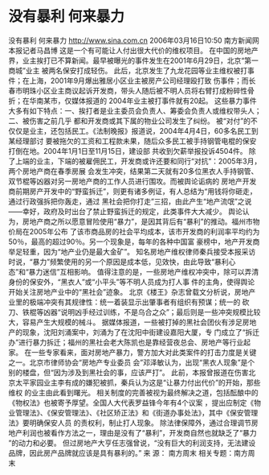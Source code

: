 # 没有暴利 何来暴力

没有暴利 何来暴力
http://www.sina.com.cn 2006年03月16日10:50 南方新闻网
本报记者马昌博
这是一个有可能让人付出很大代价的维权项目。
在中国的房地产界，业主挨打已不算新闻。最早被曝光的事件发生在2001年6月29日，北京“第一商城”业主 被两名保安打成轻伤。
此后，北京发生了九龙花园等业主维权被打事件；在上海，2001年9月爆出雅居小区业主被房产公司经理殴打致 伤事件；而长春市明珠小区业主商议起诉开发商，带头人随后被不明人员将右臂打成粉碎性骨折；在华南某市，仅媒体报道的 2004年业主被打事件就有20起。
这些暴力事件大多有如下特点：一、挨打者是业主委员会负责人、筹委会负责人或维权带头人；二、被伤害之前几乎 都和开发商或其下属的物业公司发生了纠纷。
被“对付”的不仅仅是业主，还包括民工。《法制晚报》报道说，2004年4月4日，60多名民工到某经理部讨 要被拖欠的工资和工程款未果，随后众多民工被手持钢管电棍的保安打倒在地。2004年1月1日至11月15日，建设部 共收到欠薪举报投诉4504件。
除了上端的业主，下端的被雇佣民工，开发商或许还要和同行“对抗”：2005年3月，两个房地产商在春季房展 会发生冲突，结果第二天就有20多位黑衣人手持钢管、双节棍等凶器对另一房地产商的工作人员进行围攻。而被舆论诟病的 房地产开发商前期房产开发中的“野蛮拆迁”，则更有诸多例证，有人总结为“用钱将你砸走，通过行政强拆把你轰走，通过 黑社会把你打走”三招，由此产生“地产流氓”之说——幸好，政府及时出台了禁止野蛮拆迁的规定，此类事件大大减少。
舆论认为，房地产商之所以愿意冒险使用“暴力”，是因其背后有“暴利”的推动。福州市物价局在2005年公布 了该市商品房的社会平均成本，该市开发商的利润率平均约为50％，最高的超过90％。另一个现象是，每年的各种中国富 豪榜中，地产开发商举足轻重，因为“地产业仍是最大金矿”。
知名房地产维权律师秦兵接受本报采访时说，“暴力”频繁使用的另一个原因是成本低，见效快，由此导致“暴利心 态”和“暴力迷信”互相影响。
值得注意的是，一些房地产维权冲突中，除可以弄清身份的保安外，“黑衣人”或“小平头”等不明人员成为打人事 件的主角，使得舆论开始关注房地产业中的“黑社会”迹象。
北京《楼王》杂志曾载文分析说，房地产业里的极端冲突有其规律性：统一着装显示出肇事者有组织有预谋；统一的 砍刀、铁棍等凶器“说明凶手经过训练，不是乌合之众”；最后则是一些冲突规模比较大，容易产生大规模的械斗。
据媒体报道，一些被打掉的黑社会团伙有涉足房地产的现象，沈阳刘涌案中，刘涌为了在沈阳中街建设嘉阳大厦，专 门成立了“拆迁办”进行暴力拆迁；福州的黑社会老大陈凯也是靠经营夜总会、房地产等行业起家。
在一些专家看来，面对房地产暴力，警方加大对此类案件的打击力度是关键之一。北京市律师协会“房地产专业委员 会”邓泽敏认为，出现“黑衣人现象”是个别的楼盘，但“因为涉及到黑社会的事，应该严打”。
此前，本报曾报道在伤害北京太平家园业主李有成的嫌犯被抓，秦兵认为这是“让暴力付出代价”的开始，那些维权 的业主由此看到曙光。
相关制度的完善被视为最终解决之道，包括酝酿中的《物权法》也被寄予厚望。全国人大代表罗益锋今年有4个议案 ，提出应制定《物业管理法》、《保安管理法》、《社区矫正法》和《街道办事处法》，其中《保安管理法》要明确保安人员 的责权利，制止打人现象。
除法律保障外，通过合理调节房地产利润也被看作方法之一，理由是没有了“暴利”，开发商自然也就缺乏了“暴力 ”的动力和必要。
但过房地产大亨任志强曾说，“没有巨大的利润支持，无法建设品牌，因此房产品牌就应该是具有暴利的。” 来 源：
南方周末
相关专题：南方周末 

